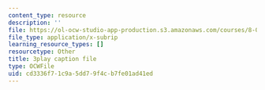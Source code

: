 ```yaml
---
content_type: resource
description: ''
file: https://ol-ocw-studio-app-production.s3.amazonaws.com/courses/8-01sc-classical-mechanics-fall-2016/cd3336f71c9a5dd79f4cb7fe01ad41ed_CcJoqITNvh0.vtt
file_type: application/x-subrip
learning_resource_types: []
resourcetype: Other
title: 3play caption file
type: OCWFile
uid: cd3336f7-1c9a-5dd7-9f4c-b7fe01ad41ed
---
```

